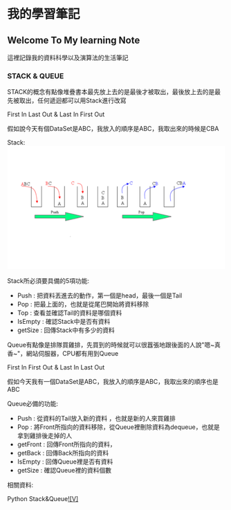 # 我的學習筆記
## Welcome To My learning Note 
這裡記錄我的資料科學以及演算法的生活筆記

### STACK & QUEUE
STACK的概念有點像堆疊書本最先放上去的是最後才被取出，最後放上去的是最先被取出，任何遞迴都可以用Stack進行改寫

First In Last Out & Last In First Out

假如說今天有個DataSet是ABC，我放入的順序是ABC，我取出來的時候是CBA

Stack:![alt text](https://github.com/DarrenLUCreate/DarreNC/blob/master/Stack.png)

Stack所必須要具備的5項功能:
* Push : 把資料丟進去的動作，第一個是head，最後一個是Tail
* Pop : 把最上面的，也就是從尾巴開始將資料移除
* Top : 查看並確認Tail的資料是哪個資料
* IsEmpty : 確認Stack中是否有資料
* getSize : 回傳Stack中有多少的資料

Queue有點像是排隊買雞排，先買到的時候就可以很囂張地跟後面的人說"嗯~真香~"，網站伺服器，CPU都有用到Queue

First In First Out & Last In Last Out

假如今天我有一個DataSet是ABC，我放入的順序是ABC，我取出來的順序也是ABC

Queue必備的功能:
* Push : 從資料的Tail放入新的資料 ，也就是新的人來買雞排
* Pop : 將Front所指向的資料移除，從Queue裡刪除資料為dequeue，也就是拿到雞排後走掉的人
* getFront : 回傳Front所指向的資料，
* getBack : 回傳Back所指向的資料
* IsEmpty : 回傳Queue裡是否有資料
* getSize : 確認Queue裡的資料個數

相關資料:

Python Stack&Queue[![V]](https://youtu.be/In-1i27Fp0w)







